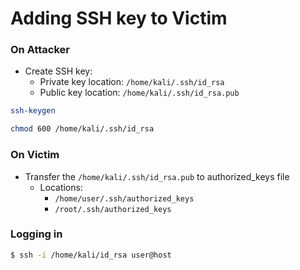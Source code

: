 # Adding SSH key to Victim

### On Attacker

* Create SSH key:
  * Private key location: `/home/kali/.ssh/id_rsa`&#x20;
  * Public key location: `/home/kali/.ssh/id_rsa.pub`

```bash
ssh-keygen
```

```bash
chmod 600 /home/kali/.ssh/id_rsa
```

### On Victim

* Transfer the `/home/kali/.ssh/id_rsa.pub` to authorized\_keys file
  * Locations:
    * &#x20;`/home/user/.ssh/authorized_keys`
    * `/root/.ssh/authorized_keys`

### Logging in

```bash
$ ssh -i /home/kali/id_rsa user@host
```
